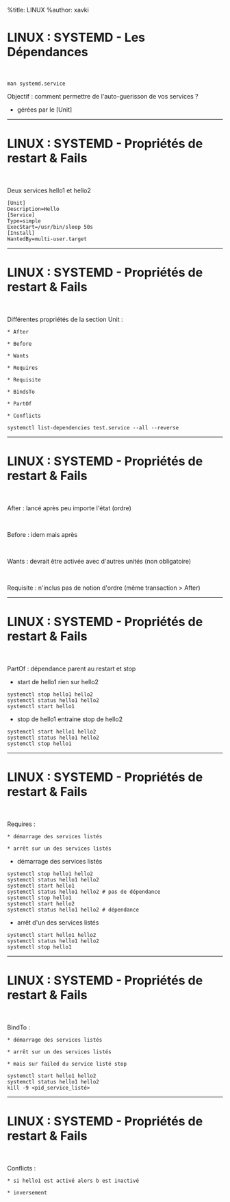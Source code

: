 %title: LINUX
%author: xavki


# LINUX : SYSTEMD - Les Dépendances


<br>

```
man systemd.service
```

Objectif : comment permettre de l'auto-guerisson de vos services ?

* gérées par le [Unit]

----------------------------------------------------------------------------------

# LINUX : SYSTEMD - Propriétés de restart & Fails

<br>

Deux services hello1 et hello2

```
[Unit]
Description=Hello
[Service]
Type=simple
ExecStart=/usr/bin/sleep 50s
[Install]
WantedBy=multi-user.target
```

----------------------------------------------------------------------------------

# LINUX : SYSTEMD - Propriétés de restart & Fails

<br>

Différentes propriétés de la section Unit :

	* After

	* Before

	* Wants

	* Requires

	* Requisite

	* BindsTo

	* PartOf

	* Conflicts

```
systemctl list-dependencies test.service --all --reverse
```

----------------------------------------------------------------------------------

# LINUX : SYSTEMD - Propriétés de restart & Fails


<br>

After : lancé après peu importe l'état (ordre)


<br>

Before : idem mais après

<br>

Wants : devrait être activée avec d'autres unités (non obligatoire)

<br>

Requisite : n'inclus pas de notion d'ordre (même transaction > After) 

----------------------------------------------------------------------------------

# LINUX : SYSTEMD - Propriétés de restart & Fails


<br>

PartOf : dépendance parent au restart et stop

* start de hello1 rien sur hello2

```
systemctl stop hello1 hello2
systemctl status hello1 hello2
systemctl start hello1
```

* stop de hello1 entraine stop de hello2

```
systemctl start hello1 hello2
systemctl status hello1 hello2
systemctl stop hello1
```

----------------------------------------------------------------------------------

# LINUX : SYSTEMD - Propriétés de restart & Fails


<br>

Requires :

	* démarrage des services listés

	* arrêt sur un des services listés

* démarrage des services listés

```
systemctl stop hello1 hello2
systemctl status hello1 hello2
systemctl start hello1
systemctl status hello1 hello2 # pas de dépendance
systemctl stop hello1
systemctl start hello2 
systemctl status hello1 hello2 # dépendance
```

* arrêt d'un des services listés

```
systemctl start hello1 hello2
systemctl status hello1 hello2
systemctl stop hello1
```

----------------------------------------------------------------------------------

# LINUX : SYSTEMD - Propriétés de restart & Fails


<br>

BindTo :

	* démarrage des services listés

	* arrêt sur un des services listés

	* mais sur failed du service listé stop

```
systemctl start hello1 hello2
systemctl status hello1 hello2
kill -9 <pid_service_listé>
```

----------------------------------------------------------------------------------

# LINUX : SYSTEMD - Propriétés de restart & Fails


<br>

Conflicts :

	* si hello1 est activé alors b est inactivé

	* inversement
